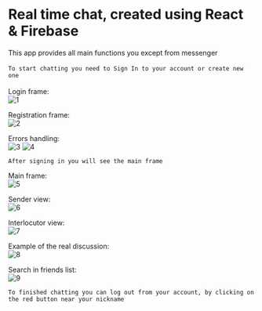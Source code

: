 # Real time chat, created using React & Firebase

This app provides all main functions you except from messenger
<br>
<br>
`To start chatting you need to Sign In to your account or create new one`
<br>
<br>
Login frame:<br>
![1](https://user-images.githubusercontent.com/75016013/183242764-00d828b1-5a46-46eb-8f18-c934f6b0f9c6.png)

Registration frame:<br>
![2](https://user-images.githubusercontent.com/75016013/183243226-aa72ae63-1b37-4dca-8abf-5672779a5ea3.png)

Errors handling:<br>
![3](https://user-images.githubusercontent.com/75016013/183243237-db6b6951-e54d-4d2e-912b-d25a527a5b0c.png)
![4](https://user-images.githubusercontent.com/75016013/183243238-f728cc34-ff46-40ea-88b1-2d65f975ec4f.png)

`After signing in you will see the main frame`

Main frame:<br>
![5](https://user-images.githubusercontent.com/75016013/183243657-6c67319c-2f9c-43ff-9dc6-8aa63b57d5e6.png)


Sender view:<br>
![6](https://user-images.githubusercontent.com/75016013/183243298-20256793-ac8c-4c25-8c6b-aa967b1804d2.png)

Interlocutor view:<br>
![7](https://user-images.githubusercontent.com/75016013/183243312-85295b05-745a-4679-be96-d8b48207c8a0.png)

Example of the real discussion:<br>
![8](https://user-images.githubusercontent.com/75016013/183243338-998c2e2b-0732-4a49-a969-e001a2b0ae59.png)

Search in friends list:<br>
![9](https://user-images.githubusercontent.com/75016013/183243359-0de13bd2-9e36-4ea4-bac8-db973f9a0e4a.png)


`To finished chatting you can log out from your account, by clicking on the red button near your nickname`
